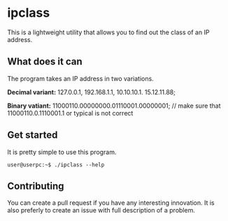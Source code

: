 # ipclass

This is a lightweight utility that allows you to find out the class of an IP address.

## What does it can

The program takes an IP address in two variations.

**Decimal variant:** 127.0.0.1, 192.168.1.1, 10.10.10.1. 15.12.11.88;

**Binary vatiant:** 11000110.00000000.01110001.00000001; // make sure that 11000110.0.1110001.1 or typical is not correct

## Get started

It is pretty simple to use this program.

``` shell-session
user@userpc:~$ ./ipclass --help
```

## Contributing

You can create a pull request if you have any interesting innovation.
It is also preferly to create an issue with full description of a problem.
